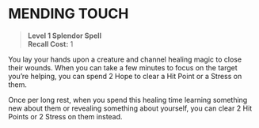 # MENDING TOUCH

> **Level 1 Splendor Spell**  
> **Recall Cost:** 1

You lay your hands upon a creature and channel healing magic to close their wounds. When you can take a few minutes to focus on the target you’re helping, you can spend 2 Hope to clear a Hit Point or a Stress on them.

Once per long rest, when you spend this healing time learning something new about them or revealing something about yourself, you can clear 2 Hit Points or 2 Stress on them instead.
